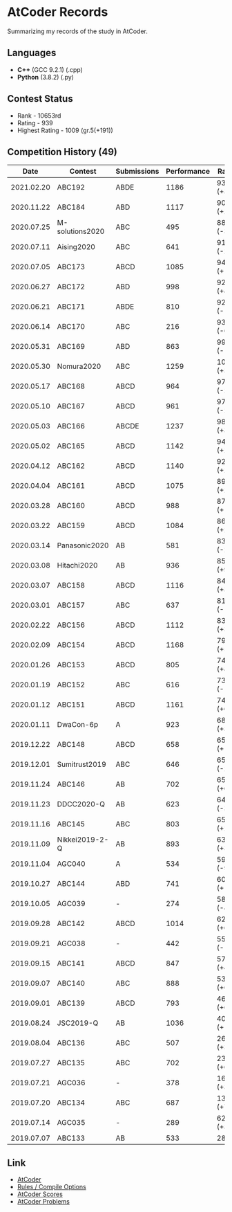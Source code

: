 # AtCoder Records
Summarizing my records of the study in AtCoder.

## Languages
- **C++** (GCC 9.2.1) (.cpp)
- **Python** (3.8.2) (.py)

## Contest Status
- Rank - 10653rd
- Rating - 939
- Highest Rating - 1009 (gr.5(+191))

## Competition History (49)
| Date | Contest | Submissions | Performance | Rating |
----|----|----|----|----
| 2021.02.20 | ABC192 | ABDE | 1186 | 939 (+31) |
| 2020.11.22 | ABC184 | ABD | 1117 | 908 (+26) |
| 2020.07.25 | M-solutions2020 | ABC | 495 | 882 (-37) |
| 2020.07.11 | Aising2020 | ABC | 641 | 919 (-27) |
| 2020.07.05 | ABC173 | ABCD | 1085 | 946 (+17) |
| 2020.06.27 | ABC172 | ABD | 998 | 929 (+8) |
| 2020.06.21 | ABC171 | ABDE | 810 | 921 (-12) |
| 2020.06.14 | ABC170 | ABC | 216 | 933 (-62) |
| 2020.05.31 | ABC169 | ABD | 863 | 995 (-14) |
| 2020.05.30 | Nomura2020 | ABC | 1259 | 1009 (+32) |
| 2020.05.17 | ABC168 | ABCD | 964 | 977 (-2) |
| 2020.05.10 | ABC167 | ABCD | 961 | 979 (-2) |
| 2020.05.03 | ABC166 | ABCDE | 1237 | 981 (+33) |
| 2020.05.02 | ABC165 | ABCD | 1142 | 948 (+25) |
| 2020.04.12 | ABC162 | ABCD | 1140 | 923 (+27) |
| 2020.04.04 | ABC161 | ABCD | 1075 | 896 (+22) |
| 2020.03.28 | ABC160 | ABCD | 988 | 874 (+14) |
| 2020.03.22 | ABC159 | ABCD | 1084 | 860 (+28) |
| 2020.03.14 | Panasonic2020 | AB | 581 | 832 (-25) |
| 2020.03.08 | Hitachi2020 | AB | 936 | 857 (+9) |
| 2020.03.07 | ABC158 | ABCD | 1116 | 848 (+35) |
| 2020.03.01 | ABC157 | ABC | 637 | 813 (-18) |
| 2020.02.22 | ABC156 | ABCD | 1112 | 831 (+37) |
| 2020.02.09 | ABC154 | ABCD | 1168 | 794 (+53) |
| 2020.01.26 | ABC153 | ABCD | 805 | 741 (+8) |
| 2020.01.19 | ABC152 | ABC | 616 | 733 (-14) |
| 2020.01.12 | ABC151 | ABCD | 1161 | 747 (+61) |
| 2020.01.11 | DwaCon-6p | A | 923 | 686 (+32) |
| 2019.12.22 | ABC148 | ABCD | 658 | 654 (+1) |
| 2019.12.01 | Sumitrust2019 | ABC | 646 | 653 (-2) |
| 2019.11.24 | ABC146 | AB |  702 | 655 (+6) |
| 2019.11.23 | DDCC2020-Q | AB |  623 | 649 (-3) |
| 2019.11.16 | ABC145 | ABC |  803 | 652 (+20) |
| 2019.11.09 | Nikkei2019-2-Q | AB |  893 | 632 (+38) |
| 2019.11.04 | AGC040 | A |  534 | 594 (-9) |
| 2019.10.27 | ABC144 | ABD |  741 | 603 (+19) |
| 2019.10.05 | AGC039 | - |  274 | 584 (-41) |
| 2019.09.28 | ABC142 | ABCD |  1014 | 625 (+67) |
| 2019.09.21 | AGC038 | - |  442 | 558 (-18) |
| 2019.09.15 | ABC141 | ABCD |  847 | 576 (+45) |
| 2019.09.07 | ABC140 | ABC |  888 | 531 (+67) |
| 2019.09.01 | ABC139 | ABCD |  793 | 464 (+62) |
| 2019.08.24 | JSC2019-Q | AB |  1036 | 402 (+133) |
| 2019.08.04 | ABC136 | ABC |  507 | 269 (+33) |
| 2019.07.27 | ABC135 | ABC |  702 | 236 (+69) |
| 2019.07.21 | AGC036 | - |  378 | 167 (+30) |
| 2019.07.20 | ABC134 | ABC |  687 | 137 (+75) |
| 2019.07.14 | AGC035 | - |  289 | 62 (+34) |
| 2019.07.07 | ABC133 | AB |  533 | 28 |

## Link
- [AtCoder](https://atcoder.jp)
- [Rules / Compile Options](https://atcoder.jp/contests/atc001/rules)
- [AtCoder Scores](http://atcoder-scores.herokuapp.com/?user=n_yU)
- [AtCoder Problems](https://kenkoooo.com/atcoder#/table/n_yU)
